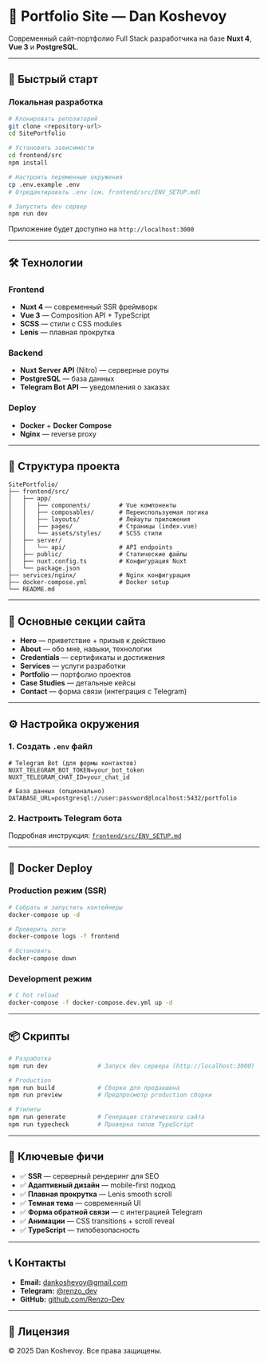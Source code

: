 # 💼 Portfolio Site — Dan Koshevoy

Современный сайт-портфолио Full Stack разработчика на базе **Nuxt 4**, **Vue 3** и **PostgreSQL**.

---

## 🚀 Быстрый старт

### Локальная разработка

```bash
# Клонировать репозиторий
git clone <repository-url>
cd SitePortfolio

# Установить зависимости
cd frontend/src
npm install

# Настроить переменные окружения
cp .env.example .env
# Отредактировать .env (см. frontend/src/ENV_SETUP.md)

# Запустить dev сервер
npm run dev
```

Приложение будет доступно на `http://localhost:3000`

---

## 🛠️ Технологии

### Frontend

- **Nuxt 4** — современный SSR фреймворк
- **Vue 3** — Composition API + TypeScript
- **SCSS** — стили с CSS modules
- **Lenis** — плавная прокрутка

### Backend

- **Nuxt Server API** (Nitro) — серверные роуты
- **PostgreSQL** — база данных
- **Telegram Bot API** — уведомления о заказах

### Deploy

- **Docker** + **Docker Compose**
- **Nginx** — reverse proxy

---

## 📁 Структура проекта

```
SitePortfolio/
├── frontend/src/
│   ├── app/
│   │   ├── components/        # Vue компоненты
│   │   ├── composables/       # Переиспользуемая логика
│   │   ├── layouts/           # Лейауты приложения
│   │   ├── pages/             # Страницы (index.vue)
│   │   └── assets/styles/     # SCSS стили
│   ├── server/
│   │   └── api/               # API endpoints
│   ├── public/                # Статические файлы
│   ├── nuxt.config.ts         # Конфигурация Nuxt
│   └── package.json
├── services/nginx/            # Nginx конфигурация
├── docker-compose.yml         # Docker setup
└── README.md
```

---

## 🎨 Основные секции сайта

- **Hero** — приветствие + призыв к действию
- **About** — обо мне, навыки, технологии
- **Credentials** — сертификаты и достижения
- **Services** — услуги разработки
- **Portfolio** — портфолио проектов
- **Case Studies** — детальные кейсы
- **Contact** — форма связи (интеграция с Telegram)

---

## ⚙️ Настройка окружения

### 1. Создать `.env` файл

```env
# Telegram Bot (для формы контактов)
NUXT_TELEGRAM_BOT_TOKEN=your_bot_token
NUXT_TELEGRAM_CHAT_ID=your_chat_id

# База данных (опционально)
DATABASE_URL=postgresql://user:password@localhost:5432/portfolio
```

### 2. Настроить Telegram бота

Подробная инструкция: [`frontend/src/ENV_SETUP.md`](frontend/src/ENV_SETUP.md)

---

## 🐳 Docker Deploy

### Production режим (SSR)

```bash
# Собрать и запустить контейнеры
docker-compose up -d

# Проверить логи
docker-compose logs -f frontend

# Остановить
docker-compose down
```

### Development режим

```bash
# С hot reload
docker-compose -f docker-compose.dev.yml up -d
```

---

## 📦 Скрипты

```bash
# Разработка
npm run dev              # Запуск dev сервера (http://localhost:3000)

# Production
npm run build            # Сборка для продакшена
npm run preview          # Предпросмотр production сборки

# Утилиты
npm run generate         # Генерация статического сайта
npm run typecheck        # Проверка типов TypeScript
```

---

## 🎯 Ключевые фичи

- ✅ **SSR** — серверный рендеринг для SEO
- ✅ **Адаптивный дизайн** — mobile-first подход
- ✅ **Плавная прокрутка** — Lenis smooth scroll
- ✅ **Темная тема** — современный UI
- ✅ **Форма обратной связи** — с интеграцией Telegram
- ✅ **Анимации** — CSS transitions + scroll reveal
- ✅ **TypeScript** — типобезопасность

---

## 📞 Контакты

- **Email:** dankoshevoy@gmail.com
- **Telegram:** [@renzo_dev](https://t.me/renzo_pw)
- **GitHub:** [github.com/Renzo-Dev](https://github.com/Renzo-Dev)

---

## 📄 Лицензия

© 2025 Dan Koshevoy. Все права защищены.
